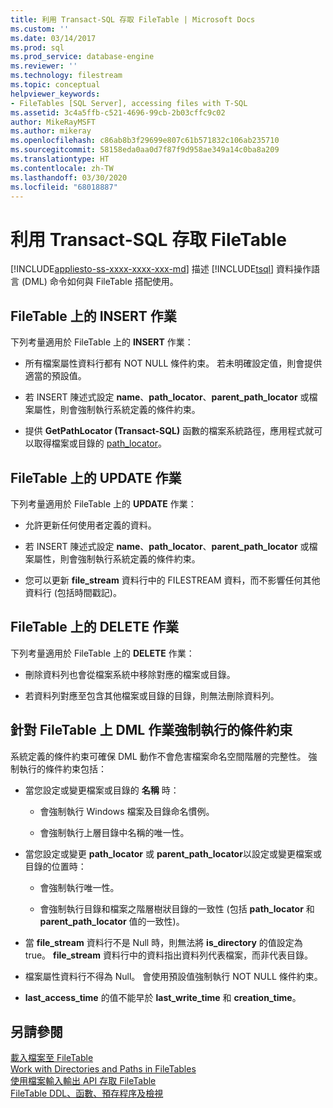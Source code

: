 ```yaml
---
title: 利用 Transact-SQL 存取 FileTable | Microsoft Docs
ms.custom: ''
ms.date: 03/14/2017
ms.prod: sql
ms.prod_service: database-engine
ms.reviewer: ''
ms.technology: filestream
ms.topic: conceptual
helpviewer_keywords:
- FileTables [SQL Server], accessing files with T-SQL
ms.assetid: 3c4a5ffb-c521-4696-99cb-2b03cffc9c02
author: MikeRayMSFT
ms.author: mikeray
ms.openlocfilehash: c86ab8b3f29699e807c61b571832c106ab235710
ms.sourcegitcommit: 58158eda0aa0d7f87f9d958ae349a14c0ba8a209
ms.translationtype: HT
ms.contentlocale: zh-TW
ms.lasthandoff: 03/30/2020
ms.locfileid: "68018887"
---
```

# <a name="access-filetables-with-transact-sql"></a>利用 Transact-SQL 存取 FileTable
[!INCLUDE[appliesto-ss-xxxx-xxxx-xxx-md](../../includes/appliesto-ss-xxxx-xxxx-xxx-md.md)]
  描述 [!INCLUDE[tsql](../../includes/tsql-md.md)] 資料操作語言 (DML) 命令如何與 FileTable 搭配使用。  
  
##  <a name="insert-operations-on-filetables"></a><a name="BasicsInsert"></a> FileTable 上的 INSERT 作業  
 下列考量適用於 FileTable 上的 **INSERT** 作業：  
  
-   所有檔案屬性資料行都有 NOT NULL 條件約束。 若未明確設定值，則會提供適當的預設值。  
  
-   若 INSERT 陳述式設定 **name**、**path_locator**、**parent_path_locator** 或檔案屬性，則會強制執行系統定義的條件約束。  
  
-   提供 **GetPathLocator &#40;Transact-SQL&#41;** 函數的檔案系統路徑，應用程式就可以取得檔案或目錄的 [path_locator](../../relational-databases/system-functions/getpathlocator-transact-sql.md)。  
  
##  <a name="update-operations-on-filetables"></a><a name="BasicsUpdate"></a> FileTable 上的 UPDATE 作業  
 下列考量適用於 FileTable 上的 **UPDATE** 作業：  
  
-   允許更新任何使用者定義的資料。  
  
-   若 INSERT 陳述式設定 **name**、**path_locator**、**parent_path_locator** 或檔案屬性，則會強制執行系統定義的條件約束。  
  
-   您可以更新 **file_stream** 資料行中的 FILESTREAM 資料，而不影響任何其他資料行 (包括時間戳記)。  
  
##  <a name="delete-operations-on-filetables"></a><a name="BasicsDelete"></a> FileTable 上的 DELETE 作業  
 下列考量適用於 FileTable 上的 **DELETE** 作業：  
  
-   刪除資料列也會從檔案系統中移除對應的檔案或目錄。  
  
-   若資料列對應至包含其他檔案或目錄的目錄，則無法刪除資料列。  
  
##  <a name="constraints-that-are-enforced-for-dml-operations-on-filetables"></a><a name="BasicsConstraints"></a> 針對 FileTable 上 DML 作業強制執行的條件約束  
 系統定義的條件約束可確保 DML 動作不會危害檔案命名空間階層的完整性。 強制執行的條件約束包括：  
  
-   當您設定或變更檔案或目錄的 **名稱** 時：  
  
    -   會強制執行 Windows 檔案及目錄命名慣例。  
  
    -   會強制執行上層目錄中名稱的唯一性。  
  
-   當您設定或變更 **path_locator** 或 **parent_path_locator**以設定或變更檔案或目錄的位置時：  
  
    -   會強制執行唯一性。  
  
    -   會強制執行目錄和檔案之階層樹狀目錄的一致性 (包括 **path_locator** 和 **parent_path_locator** 值的一致性)。  
  
-   當 **file_stream** 資料行不是 Null 時，則無法將 **is_directory** 的值設定為 true。 **file_stream** 資料行中的資料指出資料列代表檔案，而非代表目錄。  
  
-   檔案屬性資料行不得為 Null。 會使用預設值強制執行 NOT NULL 條件約束。  
  
-   **last_access_time** 的值不能早於 **last_write_time** 和 **creation_time**。  
  
## <a name="see-also"></a>另請參閱  
 [載入檔案至 FileTable](../../relational-databases/blob/load-files-into-filetables.md)   
 [Work with Directories and Paths in FileTables](../../relational-databases/blob/work-with-directories-and-paths-in-filetables.md)   
 [使用檔案輸入輸出 API 存取 FileTable](../../relational-databases/blob/access-filetables-with-file-input-output-apis.md)   
 [FileTable DDL、函數、預存程序及檢視](../../relational-databases/blob/filetable-ddl-functions-stored-procedures-and-views.md)  
  
  
